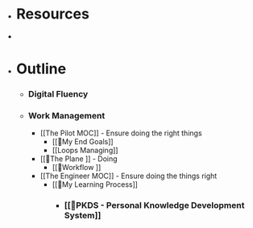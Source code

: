 - # Resources
- 
- # Outline
    - ### Digital Fluency
    - ### Work Management
        - [[The Pilot MOC]] - Ensure doing the right things
            - [[🌱My End Goals]]
            - [[Loops Managing]]
        - [[🌱The Plane ]] - Doing
            - [[🌱Workflow ]]
        - [[The Engineer MOC]] - Ensure doing the things right
            - [[🌱My Learning Process]]
                - ### [[🌱PKDS - Personal Knowledge Development System]]
